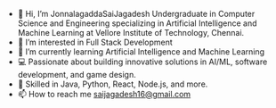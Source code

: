 - 👋 Hi, I’m JonnalagaddaSaiJagadesh Undergraduate in Computer Science and Engineering specializing in Artificial Intelligence and Machine Learning at Vellore Institute of Technology, Chennai.
- 👀 I’m interested in Full Stack Development
- 🌱 I’m currently learning Artificial Intelligence and Machine Learning
- 💻 Passionate about building innovative solutions in AI/ML, software development, and game design.  
- 🌟 Skilled in Java, Python, React, Node.js, and more.  
- 📫 How to reach me saijagadesh16@gmail.com

<!---
JonnalagaddaSaiJagadesh/JonnalagaddaSaiJagadesh is a ✨ special ✨ repository because its `README.md` (this file) appears on your GitHub profile.
You can click the Preview link to take a look at your changes.
--->
